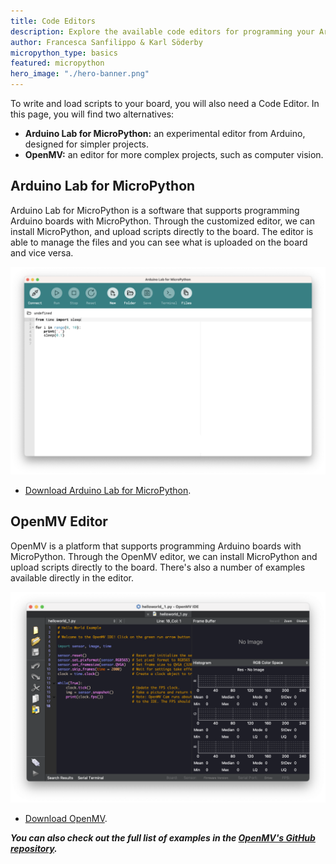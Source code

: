 ```yaml
---
title: Code Editors
description: Explore the available code editors for programming your Arduino board with MicroPython
author: Francesca Sanfilippo & Karl Söderby
micropython_type: basics
featured: micropython
hero_image: "./hero-banner.png"
---
```


To write and load scripts to your board, you will also need a Code Editor. In this page, you will find two alternatives:
- **Arduino Lab for MicroPython:** an experimental editor from Arduino, designed for simpler projects.
- **OpenMV:** an editor for  more complex projects, such as computer vision.

## Arduino Lab for MicroPython

Arduino Lab for MicroPython is a software that supports programming Arduino boards with MicroPython. Through the customized editor, we can install MicroPython, and upload scripts directly to the board.  The editor is able to manage the files and you can see what is uploaded on the board and vice versa.

![Arduino Lab for MicroPython](assets/mpylabs-ss.png)

- [Download Arduino Lab for MicroPython](https://labs.arduino.cc/en/labs/micropython).

## OpenMV Editor

OpenMV is a platform that supports programming Arduino boards with MicroPython. Through the OpenMV editor, we can install MicroPython and upload scripts directly to the board. There's also a number of examples available directly in the editor.

![OpenMV editor.](assets/openmv-ss.png)

- [Download OpenMV](https://openmv.io/pages/download).

***You can also check out the full list of examples in the [OpenMV's GitHub repository](https://github.com/openmv/openmv/tree/master/scripts/examples/10-Arduino-Boards).***